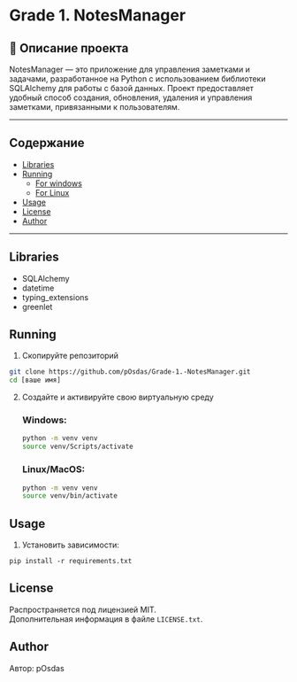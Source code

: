 # Grade 1. NotesManager
## 📖 Описание проекта 
NotesManager — это приложение для управления заметками и задачами, разработанное на Python с использованием библиотеки SQLAlchemy для работы с базой данных. Проект предоставляет удобный способ создания, обновления, удаления и управления заметками, привязанными к пользователям.

---
## Содержание
- [Libraries](#Libraries)
- [Running](#Running)
  - [For windows](#Windows)
  - [For Linux](#Linux)
- [Usage](#Usage) 
- [License](#License)
- [Author](#Author)
---
## Libraries
* SQLAlchemy
* datetime
* typing_extensions
* greenlet

## Running

1. Скопируйте репозиторий
```sh
git clone https://github.com/pOsdas/Grade-1.-NotesManager.git
cd [ваше имя]
```
2. Создайте и активируйте свою виртуальную среду 
    ### Windows:
    ```sh
    python -m venv venv
    source venv/Scripts/activate
    ```
    ### Linux/MacOS:
    ```sh
    python -m venv venv
    source venv/bin/activate
    ```

## Usage

1. Установить зависимости:
```commandline
pip install -r requirements.txt
```

## License
Распространяется под лицензией MIT.\
Дополнительная информация в файле `LICENSE.txt`.

## Author
Автор: pOsdas